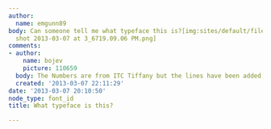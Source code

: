 ```yaml
---
author:
  name: emgunn89
body: Can someone tell me what typeface this is?[img:sites/default/files/old-images/Screen
  shot 2013-03-07 at 3_6719.09.06 PM.png]
comments:
- author:
    name: bojev
    picture: 110659
  body: The Numbers are from ITC Tiffany but the lines have been added
  created: '2013-03-07 22:11:29'
date: '2013-03-07 20:10:50'
node_type: font_id
title: What typeface is this?

---
```

